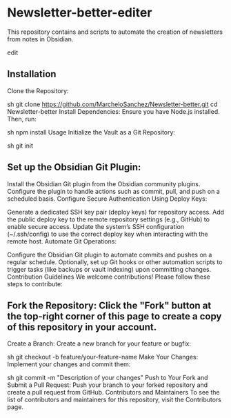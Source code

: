 # Newsletter-better-editer

This repository contains and scripts to automate the creation of newsletters from notes in Obsidian.

edit
## Installation
Clone the Repository:

sh
git clone https://github.com/MarcheloSanchez/Newsletter-better.git
cd Newsletter-better
Install Dependencies: Ensure you have Node.js installed. Then, run:

sh
npm install
Usage
Initialize the Vault as a Git Repository:

sh
git init
## Set up the Obsidian Git Plugin:

Install the Obsidian Git plugin from the Obsidian community plugins.
Configure the plugin to handle actions such as commit, pull, and push on a scheduled basis.
Configure Secure Authentication Using Deploy Keys:

Generate a dedicated SSH key pair (deploy keys) for repository access.
Add the public deploy key to the remote repository settings (e.g., GitHub) to enable secure access.
Update the system’s SSH configuration (~/.ssh/config) to use the correct deploy key when interacting with the remote host.
Automate Git Operations:

Configure the Obsidian Git plugin to automate commits and pushes on a regular schedule.
Optionally, set up Git hooks or other automation scripts to trigger tasks (like backups or vault indexing) upon committing changes.
Contribution Guidelines
We welcome contributions! Please follow these steps to contribute:

## Fork the Repository: Click the "Fork" button at the top-right corner of this page to create a copy of this repository in your account.

Create a Branch: Create a new branch for your feature or bugfix:

sh
git checkout -b feature/your-feature-name
Make Your Changes: Implement your changes and commit them:

sh
git commit -m "Description of your changes"
Push to Your Fork and Submit a Pull Request: Push your branch to your forked repository and create a pull request from GitHub.
Contributors and Maintainers
To see the list of contributors and maintainers for this repository, visit the Contributors page.
